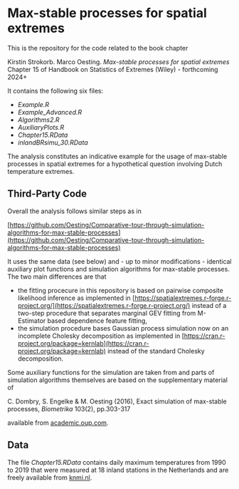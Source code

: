 # Max-stable processes for spatial extremes

This is the repository for the code related to the book chapter 

Kirstin Strokorb. Marco Oesting. *Max-stable processes for spatial extremes* \
Chapter 15 of Handbook on Statistics of Extremes (Wiley) - forthcoming 2024+

It contains the following six files:
- *Example.R*
- *Example_Advanced.R*
- *Algorithms2.R*
- *AuxiliaryPlots.R*
- *Chapter15.RData*
- *inlandBRsimu_30.RData*

The analysis constitutes an indicative example for the usage of max-stable processes in spatial extremes for a hypothetical question involving Dutch temperature extremes. 

## Third-Party Code

Overall the analysis follows similar steps as in 

[https://github.com/Oesting/Comparative-tour-through-simulation-algorithms-for-max-stable-processes](https://github.com/Oesting/Comparative-tour-through-simulation-algorithms-for-max-stable-processes)

It uses the same data (see below) and - up to minor modifications - identical auxiliary plot functions and simulation algorithms for max-stable processes.
The two main differences are that

- the fitting procecure in this repository is based on pairwise composite likelihood inference as implemented in [https://spatialextremes.r-forge.r-project.org/](https://spatialextremes.r-forge.r-project.org/) instead of a two-step procedure that separates marginal GEV fitting from M-Estimator based dependence feature fitting,
- the simulation procedure bases Gaussian process simulation now on an incomplete Cholesky decomposition as implemented in [https://cran.r-project.org/package=kernlab](https://cran.r-project.org/package=kernlab) instead of the standard Cholesky decomposition.
  
Some auxiliary functions for the simulation are taken from and parts of simulation algorithms themselves are based on the supplementary material of

C. Dombry, S. Engelke & M. Oesting (2016), Exact simulation of max-stable processes, *Biometrika* 103(2), pp.303-317 

available from [academic.oup.com](https://doi.org/10.1093/biomet/asw008).

## Data

The file *Chapter15.RData* contains daily maximum temperatures from 1990 to 2019 that were measured at 18 inland stations in the Netherlands and are freely available from [knmi.nl](http://projects.knmi.nl/klimatologie/daggegevens/selectie.cgi).



